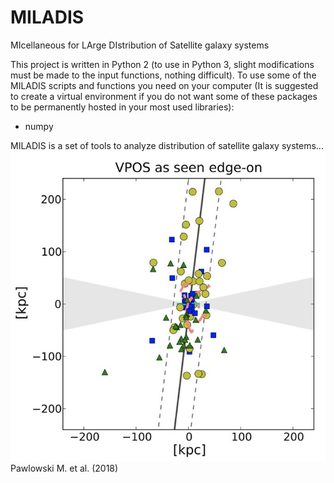 # MILADIS
MIcellaneous for LArge DIstribution of Satellite galaxy systems

This project is written in Python 2 (to use in Python 3, slight modifications must be made to the input functions, nothing difficult). To use some of the MILADIS scripts and functions you need on your computer (It is suggested to create a virtual environment if you do not want some of these packages to be permanently hosted in your most used libraries):
- numpy

MILADIS is a set of tools to analyze distribution of satellite galaxy systems...
![quick tool to generate images of astrophysical objects](https://raw.githubusercontent.com/josegit88/MILADIS/master/legacy/web_images/Pawlowski_Marcel_2018.jpeg)
Pawlowski M. et al. (2018)
